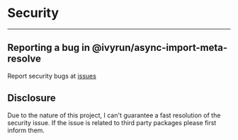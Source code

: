 # Security
___

## Reporting a bug in @ivyrun/async-import-meta-resolve

Report security bugs at [issues](https://github.com/ivyrun/async-import-meta-resolve/issues/new?assignees=&labels=&template=bug_report.md&title=)

## Disclosure

Due to the nature of this project, I can't guarantee a fast resolution of the security issue. If the issue is related to third party packages please first inform them. 

